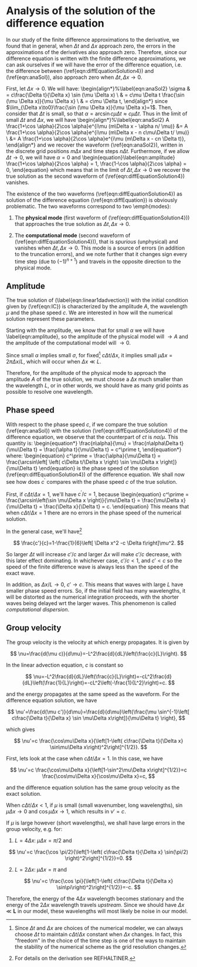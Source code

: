 # Analysis of the solution of the difference equation

In our study of the finite difference approximations to the derivative, we found that in general, when $\Delta t$ and $\Delta x$ approach zero, the errors in the approximations of the derivatives also approach zero. Therefore, since our difference equation is written with the finite difference approximations, we can ask ourselves if we will have the error of the difference equation, i.e. the difference between (\ref{eqn:diffEquationSolution4}) and (\ref{eqn:anaSol}), also approach zero when $\Delta t, \Delta x \to 0$.

First, let $\Delta x \to 0$. We will have:
\begin{align*}%\label{eqn:anaSol2}
	\sigma & = c\frac{\Delta t}{\Delta x} \sin (\mu \Delta x) \\
	& = c\mu \Delta t \frac{\sin (\mu \Delta x)}{\mu \Delta x} \\
	& = c\mu \Delta t,
\end{align*}
since $\lim_{\Delta x\to0}\frac{\sin (\mu \Delta x)}{\mu \Delta x}=1$. Then, consider that $\Delta t$ is small, so that $\alpha=\arcsin c\mu\Delta t \approx c\mu\Delta t$. Thus in the limit of small $\Delta t$ and $\Delta x$, we will have
\begin{align*}%\label{eqn:anaSol2}
	A \frac{1+\cos \alpha}{2\cos \alpha}e^{i\mu (m\Delta x - \alpha n/ \mu)}  &= A \frac{1+\cos \alpha}{2\cos \alpha}e^{i\mu (m\Delta x -  n c\mu\Delta t/ \mu)} \\ &= A \frac{1+\cos \alpha}{2\cos \alpha}e^{i\mu (m\Delta x -  cn \Delta t)},
\end{align*}
and we recover the waveform (\ref{eqn:anaSol2}), written in the discrete grid positions $m\Delta x$ and time steps $n \Delta t$. Furthermore, if we allow $\Delta t \to 0$, we will have $\alpha = 0$ and
\begin{equation}\label{eqn:amplitude}
	\frac{1+\cos \alpha}{2\cos \alpha} = 1, \frac{1-\cos \alpha}{2\cos \alpha} = 0,
\end{equation}
which means that in the limit of $\Delta t, \Delta x \to 0$ we recover the true solution as the second waveform of (\ref{eqn:diffEquationSolution4}) vanishes.

The existence of the two waveforms (\ref{eqn:diffEquationSolution4}) as solution of the difference equation (\ref{eqn:diffEquation}) is obviously problematic. The two waveforms correspond to two \emph{modes}:

1. The **physical mode** (first waveform of (\ref{eqn:diffEquationSolution4})) that approaches the true solution as $\Delta t, \Delta x \to 0$.

2. The **computational mode** (second waveform of (\ref{eqn:diffEquationSolution4})), that is *spurious* (unphysical) and vanishes when $\Delta t, \Delta x \to 0$. This mode is a source of errors (in addition to the truncation errors), and we note further that it changes sign every time step (due to $(-1)^{n+1}$) and travels in the opposite direction to the physical mode.


## Amplitude

The true solution of (\label{eqn:linear1dadvection}) with the initial condition given by (\ref{eqn:IC}) is characterized by the amplitude $A$, the wavelength $\mu$ and the phase speed $c$. We are interested in how will the numerical solution represent these parameters. 

Starting with the amplitude, we know that for small $\alpha$ we will have \label{eqn:amplitude}, so the amplitude of the physical model will $\to A$ and the amplitude of the computational model will 
$\to 0$. 

Since small $\alpha$ implies small $\sigma$, for fixed[^fn1] $c\Delta t/\Delta x$, it implies small $\mu\Delta x = 2\pi\Delta x/L$, which will occur when $\Delta x \ll L$. 

Therefore, for the amplitude of the physical mode to approach the amplitude $A$ of the true solution, we must choose a $\Delta x$ much smaller than the wavelength $L$, or in other words, we should have as many grid points as possible to resolve one wavelength. 

## Phase speed

With respect to the phase speed $c$, if we compare the true solution (\ref{eqn:anaSol}) with the solution (\ref{eqn:diffEquationSolution4}) of the difference equation, we observe that the counterpart of $ct$ is $n\alpha/\mu$. This quantity is:
\begin{equation*}
	\frac{n\alpha}{\mu} = \frac{n\alpha\Delta t}{\mu\Delta t} =  \frac{\alpha t}{\mu\Delta t} = c^\prime t,
\end{equation*}
where:
\begin{equation}
	c^\prime = \frac{\alpha}{\mu\Delta t} = \frac{\arcsin\left[ \left( c\Delta t/\Delta x \right) \sin \mu\Delta x
	  \right]}{\mu\Delta t}
\end{equation}
is the phase speed of the solution (\ref{eqn:diffEquationSolution4}) of the difference equation. We shall now see how does $c^\prime$ compares with the phase speed $c$ of the true solution.

First, if $c\Delta t/\Delta x = 1$, we'll have $c^\prime/c = 1$, because
\begin{equation}
	c^\prime = \frac{\arcsin\left(\sin \mu\Delta x
	  \right)}{\mu\Delta t} = \frac{\mu\Delta x}{\mu\Delta t} = \frac{\Delta x}{\Delta t} = c.
\end{equation}
This means that when $c\Delta t/\Delta x = 1$ there are no errors in the phase speed of the numerical solution.

In the general case, we'll have[^fn2] 

$$
\frac{c'}{c}=1-\frac{1}{6}\left[ \Delta x^2 -c \Delta t\right]\mu^2.
$$

So larger $\Delta t$ will increase $c'/c$ and larger $\Delta x$ will make $c'/c$ decrease, with this later effect dominating. In whichever case, $c'/c < 1$, and $c'<c$ so the speed of the finite difference wave is always less than the speed of the exact wave. 

In addition, as $\Delta x/L \to 0$, $c' \to c$. This means that waves with large $L$ have smaller phase speed errors. So, if the initial field has many wavelengths, it will be distorted as the numerical integration proceeds, with the shorter waves being delayed wrt the larger waves. This phenomenon is called *computational dispersion*.

## Group velocity

The group velocity is the velocity at which energy propagates. It is given by

$$
\nu=\frac{d(\mu c)}{d\mu}=-L^2\frac{d}{dL}\left(\frac{c}{L}\right).
$$

In the linear advection equation, $c$ is constant so

$$
\nu=-L^2\frac{d}{dL}\left(\frac{c}{L}\right)=-cL^2\frac{d}{dL}\left(\frac{1}{L}\right)=-cL^2\left(-\frac{1}{L^2}\right)=c.
$$

and the energy propagates at the same speed as the waveform. For the difference equation solution, we have

$$
\nu'=\frac{d(\mu c')}{d\mu}=\frac{d}{d\mu}\left{\frac{\mu \sin^{-1}\left[ c\frac{\Delta t}{\Delta x} \sin \mu\Delta x\right]}{\mu\Delta t} \right},
$$

which gives

$$
\nu'=c \frac{\cos\mu\Delta x}{\left[1-\left( c\frac{\Delta t}{\Delta x} \sin\mu\Delta x\right)^2\right]^{1/2}}.
$$

First, lets look at the case when $c\Delta t/\Delta x = 1$. In this case, we have

$$
\nu'=c \frac{\cos\mu\Delta x}{\left[1-\sin^2\mu\Delta x\right]^{1/2}}=c \frac{\cos\mu\Delta x}{\cos\mu\Delta x}=c,
$$

and the difference equation solution has the same group velocity as the exact solution. 

When $c\Delta t/\Delta x < 1$, if $\mu$ is small (small wavenumber, long wavelengths), $\sin \mu\Delta x \to 0$ and $\cos \mu\Delta x \to 1$, which results in $\nu'=c$. 

If $\mu$ is large however (short wavelengths), we shall have large errors in the group velocity, e.g. for:

1. $L=4\Delta x$: $\mu\Delta x=\pi/2$ and

$$
\nu'=c \frac{\cos \pi/2}{\left[1-\left( c\frac{\Delta t}{\Delta x} \sin(\pi/2) \right)^2\right]^{1/2}}=0.
$$ 

2. $L=2\Delta x$: $\mu\Delta x=\pi$ and

$$
\nu'=c \frac{\cos \pi}{\left[1-\left( c\frac{\Delta t}{\Delta x} \sin\pi\right)^2\right]^{1/2}}=-c.
$$ 

Therefore, the energy of the $4\Delta x$ wavelength becomes stationary and the energy of the $2\Delta x$ wavelength travels *upstream*. Since we should have $\Delta x \ll \mathbf{L}$ in our model, these wavelengths will most likely be noise in our model.


[^fn1]: Since $\Delta t$ and $\Delta x$ are choices of the numerical modeler, we can always choose $\Delta t$ to maintain $c\Delta t/\Delta x$ constant when $\Delta x$ changes. In fact, this "freedom" in the choice of the time step is one of the ways to maintain the stability of the numerical scheme as the grid resolution changes.

[^fn2]: For details on the derivation see REFHALTINER.

